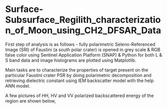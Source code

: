 # Surface-Subsurface_Regilith_characterization_of_Moon_using_CH2_DFSAR_Data

First step of analysis is as follows - fully polarimetric Seleno-Referenced Image (SRI) of Faustini (a south polar crater) is opened in grey scale & RGB false color using Sentinel Application Platform (SNAP) & Python for both L & S band data and image histograms are plotted using Matplotlib.

Main tasks are to characterize the properties of target present on the particular Faustini crater PSR by doing polarimetric decomposition and retrieving dielectric constant using IEM backscatter model with the help ANN model. 

A few pictures of HH, HV and VV polarized backscattered energy of the region are shown below, 
